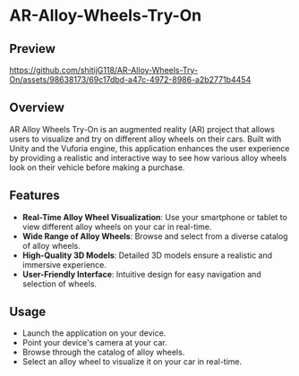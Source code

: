# AR-Alloy-Wheels-Try-On

## Preview
https://github.com/shitijG118/AR-Alloy-Wheels-Try-On/assets/98638173/69c17dbd-a47c-4972-8986-a2b2771b4454


## Overview

AR Alloy Wheels Try-On is an augmented reality (AR) project that allows users to visualize and try on different alloy wheels on their cars. Built with Unity and the Vuforia engine, this application enhances the user experience by providing a realistic and interactive way to see how various alloy wheels look on their vehicle before making a purchase.

## Features

- **Real-Time Alloy Wheel Visualization**: Use your smartphone or tablet to view different alloy wheels on your car in real-time.
- **Wide Range of Alloy Wheels**: Browse and select from a diverse catalog of alloy wheels.
- **High-Quality 3D Models**: Detailed 3D models ensure a realistic and immersive experience.
- **User-Friendly Interface**: Intuitive design for easy navigation and selection of wheels.

## Usage
- Launch the application on your device.
- Point your device's camera at your car.
- Browse through the catalog of alloy wheels.
- Select an alloy wheel to visualize it on your car in real-time.
